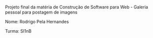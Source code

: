Projeto final da matéria de Construção de Software para Web - Galeria pessoal para postagem de imagens

Nome: Rodrigo Pela Hernandes

Turma: SI1nB
